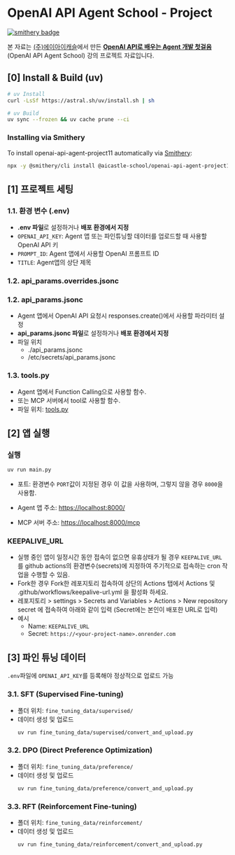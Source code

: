 # OpenAI API Agent School - Project

[![smithery badge](https://smithery.ai/badge/@aicastle-school/openai-api-agent-project11)](https://smithery.ai/server/@aicastle-school/openai-api-agent-project11)

본 자료는 [(주)에이아이캐슬](https://aicastle.com)에서 만든 [**OpenAI API로 배우는 Agent 개발 첫걸음** ](https://openai-api-agent.aicastle.school/)(OpenAI API Agent School) 강의 프로젝트 자료입니다.


## [0] Install & Build (uv)

```sh
# uv Install
curl -LsSf https://astral.sh/uv/install.sh | sh

# uv Build
uv sync --frozen && uv cache prune --ci
```

### Installing via Smithery

To install openai-api-agent-project11 automatically via [Smithery](https://smithery.ai/server/@aicastle-school/openai-api-agent-project11):

```bash
npx -y @smithery/cli install @aicastle-school/openai-api-agent-project11
```

## [1] 프로젝트 세팅

### 1.1. 환경 변수 (.env)

- **.env 파일**로 설정하거나 **배포 환경에서 지정**
- `OPENAI_API_KEY`: Agent 앱 또는 파인튜닝할 데이터를 업로드할 때 사용할 OpenAI API 키
- `PROMPT_ID`: Agent 앱에서 사용할 OpenAI 프롬프트 ID 
- `TITLE`: Agent앱의 상단 제목

### 1.2. api_params.overrides.jsonc

### 1.2. api_params.jsonc

- Agent 앱에서 OpenAI API 요청시 responses.create()에서 사용할 파라미터 설정
- **api_params.jsonc 파일**로 설정하거나 **배포 환경에서 지정**
- 파일 위치
    - ./api_params.jsonc
    - /etc/secrets/api_params.jsonc


### 1.3. tools.py

- Agent 앱에서 Function Calling으로 사용할 함수.
- 또는 MCP 서버에서 tool로 사용할 함수.
- 파일 위치: [tools.py](tools.py)

## [2] 앱 실행

### 실행

```sh
uv run main.py
```

- 포트: 환경변수 `PORT`값이 지정된 경우 이 값을 사용하며, 그렇지 않을 경우 `8000`을 사용함.

- Agent 앱 주소: <https://localhost:8000/>

- MCP 서버 주소: <https://localhost:8000/mcp>

### KEEPALIVE_URL
- 실행 중인 앱이 일정시간 동안 접속이 없으면 유휴상태가 될 경우 `KEEPALIVE_URL`를 github actions의 환경변수(secrets)에 지정하여 주기적으로 접속하는 cron 작업을 수행할 수 있음.
- Fork한 경우 Fork한 레포지토리 접속하여 상단의 Actions 탭에서 Actions 및 .github/workflows/keepalive-url.yml 을 활성화 하세요.
- 레포지토리 > settings > Secrets and Variables > Actions > New repository secret 에 접속하여 아래와 같이 입력 (Secret에는 본인이 배포한 URL로 입력)
- 예시
    - Name: `KEEPALIVE_URL`
    - Secret: `https://<your-project-name>.onrender.com`


## [3] 파인 튜닝 데이터

`.env`파일에 `OPENAI_API_KEY`를 등록해야 정상적으로 업로드 가능

### 3.1. SFT (Supervised Fine-tuning)

- 폴더 위치: `fine_tuning_data/supervised/`
- 데이터 생성 및 업로드 
    ```sh
    uv run fine_tuning_data/supervised/convert_and_upload.py
    ```

### 3.2. DPO (Direct Preference Optimization)

- 폴더 위치: `fine_tuning_data/preference/`
- 데이터 생성 및 업로드 
    ```sh
    uv run fine_tuning_data/preference/convert_and_upload.py
    ```

### 3.3. RFT (Reinforcement Fine-tuning)

- 폴더 위치: `fine_tuning_data/reinforcement/`
- 데이터 생성 및 업로드 
    ```sh
    uv run fine_tuning_data/reinforcement/convert_and_upload.py
    ```


